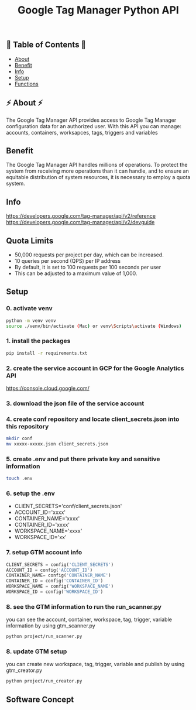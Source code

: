 <h1 align="center">Google Tag Manager Python API</h1> <br>
<h2>🐍 Table of Contents 🐍</h2>

- [About](#about)
- [Benefit](#benefit)
- [Info](#info)
- [Setup](#setup)
- [Functions](#functions)

<h2>⚡ About ⚡ </h2>
The Google Tag Manager API provides access to Google Tag Manager configuration data for an authorized user. With this API you can manage: accounts, containers, worksapces, tags, triggers and variables

## Benefit
The Google Tag Manager API handles millions of operations. To protect the system from receiving more operations than it can handle, and to ensure an equitable distribution of system resources, it is necessary to employ a quota system.

## Info
https://developers.google.com/tag-manager/api/v2/reference
https://developers.google.com/tag-manager/api/v2/devguide

## Quota Limits
- 50,000 requests per project per day, which can be increased.
- 10 queries per second (QPS) per IP address
- By default, it is set to 100 requests per 100 seconds per user 
- This can be adjusted to a maximum value of 1,000. 

## Setup
### 0. activate venv
```bash
python -m venv venv
source ./venv/bin/activate (Mac) or venv\Scripts\activate (Windows)
```

### 1. install the packages

```bash
pip install -r requirements.txt
```

### 2. create the service account in GCP for the Google Analytics API
https://console.cloud.google.com/

### 3. download the json file of the service account

### 4. create conf repository and locate client_secrets.json into this repository

```bash
mkdir conf
mv xxxxx-xxxxx.json client_secrets.json
```

### 5. create .env and put there private key and sensitive information

```bash
touch .env
```

### 6. setup the .env
- CLIENT_SECRETS='conf/client_secrets.json'
- ACCOUNT_ID='xxxx'
- CONTAINER_NAME='xxxx'
- CONTAINER_ID='xxxx'
- WORKSPACE_NAME='xxxx'
- WORKSPACE_ID='xx'

### 7. setup GTM account info

```python
CLIENT_SECRETS = config('CLIENT_SECRETS')
ACCOUNT_ID = config('ACCOUNT_ID')
CONTAINER_NAME= config('CONTAINER_NAME')
CONTAINER_ID = config('CONTAINER_ID')
WORKSPACE_NAME = config('WORKSPACE_NAME')
WORKSPACE_ID = config('WORKSPACE_ID')
```

### 8. see the GTM information to run the run_scanner.py
you can see the account, container, workspace, tag, trigger, variable information by using gtm_scanner.py

```bash
python project/run_scanner.py
```

### 8. update GTM setup
you can create new workspace, tag, trigger, variable and publish by using gtm_creator.py


```bash
python project/run_creator.py
```

## Software Concept
